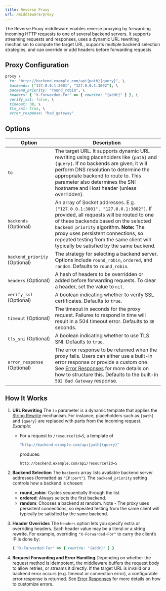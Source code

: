 ```yaml
---
title: Reverse Proxy
url: /middleware/proxy
---
```


The Reverse Proxy middleware enables reverse proxying by forwarding incoming HTTP requests to one of several backend servers. It supports streaming requests and responses, uses a dynamic URL rewriting mechanism to compute the target URL, supports multiple backend selection strategies, and can override or add headers before forwarding requests.

## Proxy Configuration

```ruby
proxy \
  to: "http://backend.example.com/api{path}{query}", \
  backends: ["127.0.0.1:3001", "127.0.0.1:3002"], \
  backend_priority: "round_robin", \
  headers: { "X-Forwarded-For" => { rewrite: "{addr}" } }, \
  verify_ssl: false, \
  timeout: 30, \
  tls_sni: true, \
  error_response: "bad_gateway"
```
## Options
| **Option**            | **Description**                                                                                                                                                                                                                                                                                                                                                                                                                                                    |
|-----------------------|--------------------------------------------------------------------------------------------------------------------------------------------------------------------------------------------------------------------------------------------------------------------------------------------------------------------------------------------------------------------------------------------------------------------------------------------------------------------|
| `to`              | The target URL. It supports dynamic URL rewriting using placeholders like `{path}` and `{query}`. If no backends are given, it will perform DNS resolution to determine the appropriate backend to route to. This parameter also determines the SNI hostname and Host header (unless overridden).                                                                                                                              |
| `backends` (Optional) | An array of Socket addresses. E.g. `["127.0.0.1:3001", "127.0.0.1:3002"]`. If provided, all requests will be routed to one of these backends based on the selected `backend_priority` algorithm. **Note:** The proxy uses persistent connections, so repeated testing from the same client will typically be satisfied by the same backend.                                                           |
| `backend_priority` (Optional) | The strategy for selecting a backend server. Options include `round_robin`, `ordered`, and `random`. Defaults to `round_robin`.                                                                                                                                                                                                                                                                                                                        |
| `headers` (Optional)  | A hash of headers to be overridden or added before forwarding requests. To clear a header, set the value to `nil`.                                                                                                                                                                                                                                                                                                                                                 |
| `verify_ssl` (Optional) | A boolean indicating whether to verify SSL certificates. Defaults to `true`.                                                                                                                                                                                                                                                                                                                                                                                   |
| `timeout` (Optional)   | The timeout in seconds for the proxy request. Failures to respond in time will result in a 504 timeout error. Defaults to `30` seconds.                                                                                                                                                                                                                                                                                                                         |
| `tls_sni` (Optional)   | A boolean indicating whether to use TLS SNI. Defaults to `true`.                                                                                                                                                                                                                                                                                                                                                                                              |
| `error_response` (Optional) | The error response to be returned when the proxy fails. Users can either use a built-in error response or provide a custom one. See [Error Responses](/middleware/error_response) for more details on how to structure this. Defaults to the built-in `502 Bad Gateway` response.                                                                                                                |

## How It Works

1. **URL Rewriting**
   The `to` parameter is a dynamic template that applies the [String Rewrite](/middleware/string_rewrite) mechanism. For instance, placeholders such as `{path}` and `{query}` are replaced with parts from the incoming request.
   *Example*:
   - For a request to `/resource?id=5`, a template of
     ```ruby
     "http://backend.example.com/api{path}{query}"
     ```
     produces:
     ```
     http://backend.example.com/api/resource?id=5
     ```

2. **Backend Selection**
   The `backends` array lists available backend server addresses (formatted as `"IP:port"`). The `backend_priority` setting controls how a backend is chosen:
   - **round_robin**: Cycles sequentially through the list.
   - **ordered**: Always selects the first backend.
   - **random**: Chooses a backend at random.
   Note - The proxy uses persistent connections, so repeated testing from the same client will typically be satisfied by the same backend.

3. **Header Overrides**
   The `headers` option lets you specify extra or overriding headers. Each header value may be a literal or a string rewrite. For example, overriding `"X-Forwarded-For"` to carry the client’s IP is done by:
   ```ruby
   { "X-Forwarded-For" => { rewrite: "{addr}" } }
   ```

4. **Request Forwarding and Error Handling**
   Depending on whether the request method is idempotent, the middleware buffers the request body to allow retries, or streams it directly. If the target URL is invalid or a backend error occurs (e.g. timeout or connection error), a configurable error response is returned.
  See [Error Responses](/middleware/error_response) for more details on how to customize errors.
